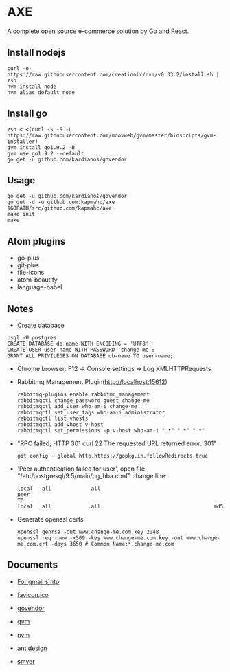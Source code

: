 # AXE

A complete open source e-commerce solution by Go and React.

## Install nodejs

```
curl -o- https://raw.githubusercontent.com/creationix/nvm/v0.33.2/install.sh | zsh
nvm install node
nvm alias default node
```

## Install go

```
zsh < <(curl -s -S -L https://raw.githubusercontent.com/moovweb/gvm/master/binscripts/gvm-installer)
gvm install go1.9.2 -B
gvm use go1.9.2 --default
go get -u github.com/kardianos/govendor
```

## Usage

```
go get -u github.com/kardianos/govendor
go get -d -u github.com:kapmahc/axe
$GOPATH/src/github.com/kapmahc/axe
make init
make
```

## Atom plugins

- go-plus
- git-plus
- file-icons
- atom-beautify
- language-babel

## Notes

- Create database

```
psql -U postgres
CREATE DATABASE db-name WITH ENCODING = 'UTF8';
CREATE USER user-name WITH PASSWORD 'change-me';
GRANT ALL PRIVILEGES ON DATABASE db-name TO user-name;
```

- Chrome browser: F12 => Console settings => Log XMLHTTPRequests

- Rabbitmq Management Plugin(<http://localhost:15612>)

  ```
  rabbitmq-plugins enable rabbitmq_management
  rabbitmqctl change_password guest change-me
  rabbitmqctl add_user who-am-i change-me
  rabbitmqctl set_user_tags who-am-i administrator
  rabbitmqctl list_vhosts
  rabbitmqctl add_vhost v-host
  rabbitmqctl set_permissions -p v-host who-am-i ".*" ".*" ".*"
  ```

- "RPC failed; HTTP 301 curl 22 The requested URL returned error: 301"

  ```
  git config --global http.https://gopkg.in.followRedirects true
  ```

- 'Peer authentication failed for user', open file "/etc/postgresql/9.5/main/pg_hba.conf" change line:

  ```
  local   all             all                                     peer  
  TO:
  local   all             all                                     md5
  ```

- Generate openssl certs

  ```
  openssl genrsa -out www.change-me.com.key 2048
  openssl req -new -x509 -key www.change-me.com.key -out www.change-me.com.crt -days 3650 # Common Name:*.change-me.com
  ```

## Documents

- [For gmail smtp](http://stackoverflow.com/questions/20337040/gmail-smtp-debug-error-please-log-in-via-your-web-browser)

- [favicon.ico](http://icoconvert.com/)

- [govendor](https://github.com/kardianos/govendor)

- [gvm](https://github.com/moovweb/gvm)

- [nvm](https://github.com/creationix/nvm)

- [ant design](https://ant.design/docs/react/introduce)

- [smver](http://semver.org/)

